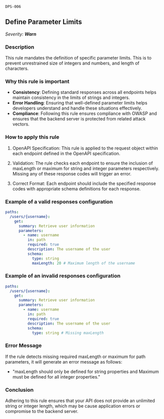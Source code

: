 `DPS-006`

## Define Parameter Limits

_Severity: **Warn**_

### Description

This rule mandates the definition of specific parameter limits. This is to prevent unrestrained size of integers and numbers, and length of characters.

### Why this rule is important

- **Consistency**: Defining standard responses across all endpoints helps maintain consistency in the limits of strings and integers.
- **Error Handling**: Ensuring that well-defined parameter limits helps developers understand and handle these situations effectively.
- **Compliance**: Following this rule ensures compliance with OWASP and ensures that the backend server is protected from related attack vectors.

### How to apply this rule

1. OpenAPI Specification:
   This rule is applied to the request object within each endpoint defined in the OpenAPI specification.

2. Validation:
   The rule checks each endpoint to ensure the inclusion of maxLength or maximum for string and integer parameters respectively.
   Missing any of these response codes will trigger an error.

3. Correct Format:
   Each endpoint should include the specified response codes with appropriate schema definitions for each response.

### Example of a valid responses configuration

```yaml
paths:
  /users/{username}:
    get:
      summary: Retrieve user information
      parameters:
        - name: username
          in: path
          required: true
          description: The username of the user
          schema:
            type: string
            maxLength: 20 # Maximum length of the username
```

### Example of an invalid responses configuration

```yaml
paths:
  /users/{username}:
    get:
      summary: Retrieve user information
      parameters:
        - name: username
          in: path
          required: true
          description: The username of the user
          schema:
            type: string # Missing maxLength
```

### Error Message

If the rule detects missing required maxLength or maximum for path parameters, it will generate an error message as follows:

- "maxLength should only be defined for string properties and Maximum must be defined for all integer properties."

### Conclusion

Adhering to this rule ensures that your API does not provide an unlimited string or integer length, which may be cause application errors or compromise to the backend server.
